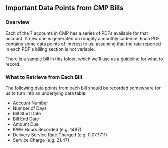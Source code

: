 ## Important Data Points from CMP Bills

### Overview
Each of the 7 accounts in CMP has a series of PDFs available for that account. A new one is generated on roughly a monthly cadence. Each PDF contains some data points of interest to us, assuming that the rate reported in each PDF's billing section is not variable.

There is a sample bill in this folder, which we'll use as a guideline for what to record.

### What to Retrieve from Each Bill
The following data points from each bill should be recorded somewhere for us to turn into an underlying data table:
- Account Number
- Number of Days
- Bill Start Date
- Bill End Date
- Amount Due
- KWH Hours Recorded (e.g. 1487)
- Delivery Service Rate Charged (e.g. 0.077711)
- Service Charge (e.g. 21.47)